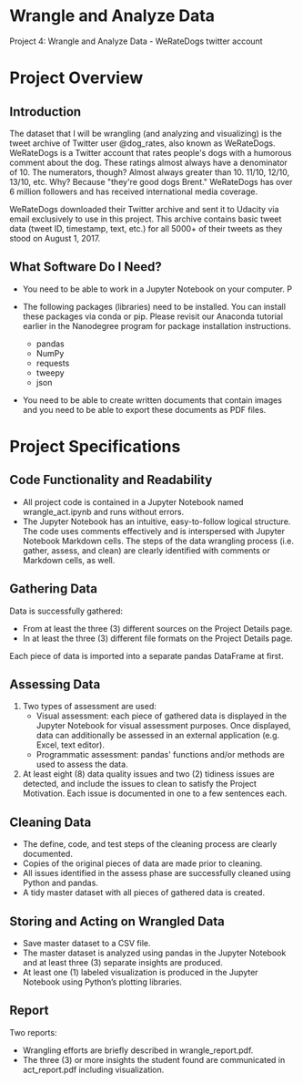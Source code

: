 # Wrangle and Analyze Data

Project 4: Wrangle and Analyze Data - WeRateDogs twitter account



# Project Overview
## Introduction
The dataset that I will be wrangling (and analyzing and visualizing) is the tweet archive of Twitter user @dog_rates, also known as WeRateDogs. WeRateDogs is a Twitter account that rates people's dogs with a humorous comment about the dog. These ratings almost always have a denominator of 10. The numerators, though? Almost always greater than 10. 11/10, 12/10, 13/10, etc. Why? Because "they're good dogs Brent." WeRateDogs has over 6 million followers and has received international media coverage.

WeRateDogs downloaded their Twitter archive and sent it to Udacity via email exclusively to use in this project. This archive contains basic tweet data (tweet ID, timestamp, text, etc.) for all 5000+ of their tweets as they stood on August 1, 2017.

## What Software Do I Need?

- You need to be able to work in a Jupyter Notebook on your computer. P
- The following packages (libraries) need to be installed. You can install these packages via conda or pip. Please revisit our Anaconda tutorial earlier in the Nanodegree program for package installation instructions.
   - pandas
  - NumPy
  - requests
  - tweepy
  - json

- You need to be able to create written documents that contain images and you need to be able to export these documents as PDF files.

# Project Specifications
## Code Functionality and Readability
- All project code is contained in a Jupyter Notebook named wrangle_act.ipynb and runs without errors.
- The Jupyter Notebook has an intuitive, easy-to-follow logical structure. The code uses comments effectively and is interspersed with Jupyter Notebook Markdown cells. The steps of the data wrangling process (i.e. gather, assess, and clean) are clearly identified with comments or Markdown cells, as well.

## Gathering Data
Data is successfully gathered:
- From at least the three (3) different sources on the Project Details page.
- In at least the three (3) different file formats on the Project Details page.

Each piece of data is imported into a separate pandas DataFrame at first.

## Assessing Data
1. Two types of assessment are used:
   - Visual assessment: each piece of gathered data is displayed in the Jupyter Notebook for visual assessment purposes. Once displayed, data can additionally be assessed in an external application (e.g. Excel, text editor).
   - Programmatic assessment: pandas' functions and/or methods are used to assess the data.
2. At least eight (8) data quality issues and two (2) tidiness issues are detected, and include the issues to clean to satisfy the Project Motivation. Each issue is documented in one to a few sentences each.

## Cleaning Data
- The define, code, and test steps of the cleaning process are clearly documented.
- Copies of the original pieces of data are made prior to cleaning.
- All issues identified in the assess phase are successfully cleaned using Python and pandas.
- A tidy master dataset with all pieces of gathered data is created.

## Storing and Acting on Wrangled Data
- Save master dataset to a CSV file.
- The master dataset is analyzed using pandas in the Jupyter Notebook and at least three (3) separate insights are produced.
- At least one (1) labeled visualization is produced in the Jupyter Notebook using Python’s plotting libraries.

## Report
Two reports:
- Wrangling efforts are briefly described in wrangle_report.pdf.
- The three (3) or more insights the student found are communicated in act_report.pdf including visualization.
